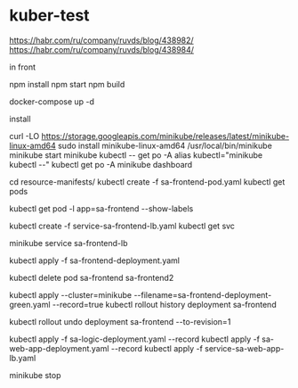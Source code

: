 # kuber-test
https://habr.com/ru/company/ruvds/blog/438982/
https://habr.com/ru/company/ruvds/blog/438984/



in front

npm install
npm start
npm build

docker-compose up -d


install

curl -LO https://storage.googleapis.com/minikube/releases/latest/minikube-linux-amd64
sudo install minikube-linux-amd64 /usr/local/bin/minikube
minikube start
minikube kubectl -- get po -A
alias kubectl="minikube kubectl --"
kubectl get po -A
minikube dashboard


cd resource-manifests/
kubectl create -f sa-frontend-pod.yaml
kubectl get pods

kubectl get pod -l app=sa-frontend --show-labels


kubectl create -f service-sa-frontend-lb.yaml
kubectl get svc

minikube service sa-frontend-lb

kubectl apply -f sa-frontend-deployment.yaml


kubectl delete pod sa-frontend sa-frontend2

kubectl apply --cluster=minikube --filename=sa-frontend-deployment-green.yaml --record=true
kubectl rollout history deployment sa-frontend

kubectl rollout undo deployment sa-frontend --to-revision=1


kubectl apply -f sa-logic-deployment.yaml --record
kubectl apply -f sa-web-app-deployment.yaml --record
kubectl apply -f service-sa-web-app-lb.yaml

minikube stop




